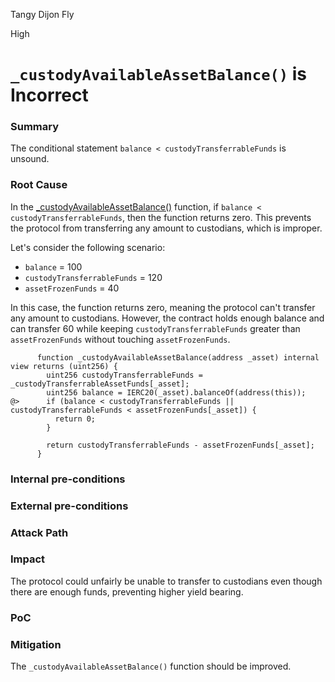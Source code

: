 Tangy Dijon Fly

High

# `_custodyAvailableAssetBalance()` is Incorrect

### Summary

The conditional statement `balance < custodyTransferrableFunds` is unsound.

### Root Cause

In the [_custodyAvailableAssetBalance()](https://github.com/sherlock-audit/2025-04-aegis-op-grant/tree/main/aegis-contracts/contracts/AegisMinting.sol#L709) function, if `balance < custodyTransferrableFunds`, then the function returns zero. This prevents the protocol from transferring any amount to custodians, which is improper.

Let's consider the following scenario:

- `balance` = 100
- `custodyTransferrableFunds` = 120
- `assetFrozenFunds` = 40

In this case, the function returns zero, meaning the protocol can't transfer any amount to custodians. However, the contract holds enough balance and can transfer 60 while keeping `custodyTransferrableFunds` greater than `assetFrozenFunds` without touching `assetFrozenFunds`.

```solidity
      function _custodyAvailableAssetBalance(address _asset) internal view returns (uint256) {
        uint256 custodyTransferrableFunds = _custodyTransferrableAssetFunds[_asset];
        uint256 balance = IERC20(_asset).balanceOf(address(this));
@>      if (balance < custodyTransferrableFunds || custodyTransferrableFunds < assetFrozenFunds[_asset]) {
          return 0;
        }

        return custodyTransferrableFunds - assetFrozenFunds[_asset];
      }
```

### Internal pre-conditions

### External pre-conditions

### Attack Path

### Impact

The protocol could unfairly be unable to transfer to custodians even though there are enough funds, preventing higher yield bearing.

### PoC

### Mitigation

The `_custodyAvailableAssetBalance()` function should be improved.
